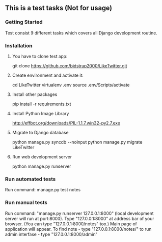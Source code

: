 ## This is a test tasks (Not for usage)

### Getting Started
Test consist 9 different tasks which covers all Django development routine.

### Installation

1. You have to clone test app:

	git clone https://github.com/bidstrup2000/LikeTwitter.git

2. Create environment and activate it:

    cd LikeTwitter
    virtualenv .env
    source .env/Scripts/activate

3. Install other packages

	pip install -r requirements.txt
	
4. Install Python Image Library

	http://effbot.org/downloads/PIL-1.1.7.win32-py2.7.exe

5. Migrate to Django database

	python manage.py syncdb --noinput
    python manage.py migrate LikeTwitter
	
6. Run web development server

	python manage.py runserver


### Run automated tests

Run command: manage.py test notes

### Run manual tests

Run command: "manage.py runserver 127.0.0.1:8000" (local development server will run at port:8000).
Type "127.0.0.1:8000" at address bar of your browser. (You can type "127.0.0.1:8000/notes" too.)
Main page of application will appear.
To find note - type "127.0.0.1:8000/notes/<id of note>"
to run admin interfase - type "127.0.0.1:8000/admin"
